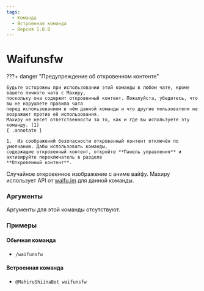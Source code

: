 ```yaml
---
tags:
  - Команда
  - Встроенная команда
  - Версия 1.0.0
---
```


# Waifunsfw

???+ danger "Предупреждение об откровенном контенте"

    Будьте осторожны при использовании этой команды в любом чате, кроме вашего личного чата с Махиру,
    поскольку она содержит откровенный контент. Пожалуйста, убедитесь, что вы не нарушаете правила чата 
    перед использованием в нём данной команды и что другие пользователи не возражают против её использования. 
    Махиру не несет ответственности за то, как и где вы используете эту команду. (1)
    { .annotate }

    1.  Из соображений безопасности откровенный контент отключён по умолчанию. Дабы использовать команды, 
    содержащие откровенный контент, откройте **Панель управления** и активируйте переключатель в разделе 
    **Откровенный контент**.

Случайное откровенное изображение с аниме вайфу. Махиру использует API от [waifu.im](https://waifu.im) для данной команды.

### Аргументы

Аргументы для этой команды отсутствуют.

### Примеры

#### Обычная команда
+ `/waifunsfw`

#### Встроенная команда
+ `@MahiruShiinaBot waifunsfw`
